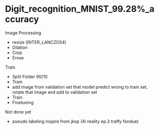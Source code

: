 # Digit_recognition_MNIST_99.28%_accuracy
Image Processing
- resize (INTER_LANCZOS4)
- Dilation
- Crop
- Erose

Train
- Split Folder 90/10
- Train
- add image from validation set that model predict wrong to train set, rotate that image and add to validation set
- Train
- Finetuning

Not done yet
- pseudo labeling inspire from jkop (Ai reality ep.3 traffy fondue)

